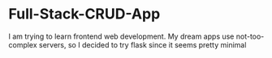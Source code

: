 # Full-Stack-CRUD-App
I am trying to learn frontend web development. My dream apps use not-too-complex servers, so I decided to try flask since it seems pretty minimal
